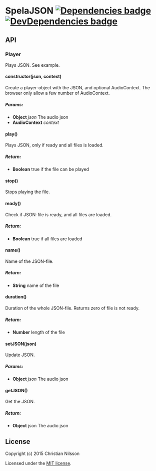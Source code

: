 # SpelaJSON [![Dependencies badge][david-image]][david-url] [![DevDependencies badge][david-dev-image]][david-dev-url]


## API

<!-- Start src/player.js -->

### Player

Plays JSON. See example.

#### constructor(json, context)

Create a player-object with the JSON, and optional AudioContext. The
browser only allow a few number of AudioContext.

##### Params:

* **Object** *json* The audio json
* **AudioContext** *context* 

#### play()

Plays JSON, only if ready and all files is loaded.

##### Return:

* **Boolean** true if the file can be played

#### stop()

Stops playing the file.

#### ready()

Check if JSON-file is ready, and all files are loaded.

##### Return:

* **Boolean** true if all files are loaded

#### name()

Name of the JSON-file.

##### Return:

* **String** name of the file

#### duration()

Duration of the whole JSON-file. Returns zero of file is not ready.

##### Return:

* **Number** length of the file

#### setJSON(json)

Update JSON.

##### Params:

* **Object** *json* The audio json

#### getJSON()

Get the JSON.

##### Return:

* **Object** json The audio json

<!-- End src/player.js -->


## License

Copyright (c) 2015 Christian Nilsson

Licensed under the [MIT license](LICENSE).


[david-url]: https://david-dm.org/klambycom/spela_json#info=dependencies&view=table
[david-image]: https://david-dm.org/klambycom/spela_json.svg?style=flat-square

[david-dev-url]: https://david-dm.org/klambycom/spela_json#info=devDependencies&view=table
[david-dev-image]: https://david-dm.org/klambycom/spela_json/dev-status.svg?style=flat-square
